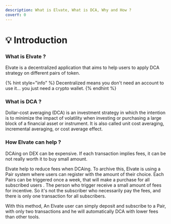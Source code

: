 ```yaml
---
description: What is Elvate, What is DCA, Why and How ?
coverY: 0
---
```


# 💡 Introduction

### What is Elvate ?

Elvate is a decentralized application that aims to help users to apply DCA strategy on different pairs of token.

{% hint style="info" %}
Decentralized means you don't need an account to use it... you just need a crypto wallet.
{% endhint %}

### What is DCA ?

Dollar-cost averaging (DCA) is an investment strategy in which the intention is to minimize the impact of volatility when investing or purchasing a large block of a financial asset or instrument. It is also called unit cost averaging, incremental averaging, or cost average effect.

### How Elvate can help ?

DCAing on DEX can be expensive. If each transaction implies fees, it can be not really worth it to buy small amount.

Elvate help to reduce fees when DCAing. To archive this, Elvate is using a Pair system where users can register with the amount of their choice. Each Pairs can be triggered once a week, that will make a purchase for all subscribed users . The person who trigger receive a small amount of fees for incentive. So it's not the subscriber who necessarily pay the fees, and there is only one transaction for all subscribers.

With this method, An Elvate user can simply deposit and subscribe to a Pair, with only two transactions and he will automatically DCA with lower fees than other tools.
